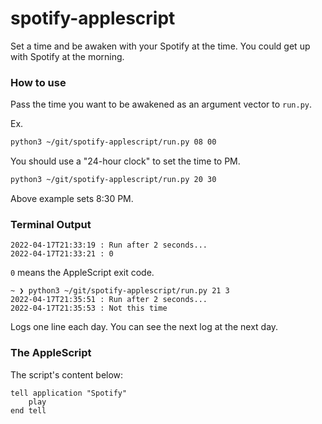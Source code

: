 # spotify-applescript

Set a time and be awaken with your Spotify at the time. You could get up with Spotify at the morning.

### How to use

Pass the time you want to be awakened as an argument vector to `run.py`.

Ex.

```bash
python3 ~/git/spotify-applescript/run.py 08 00
```

You should use a "24-hour clock" to set the time to PM.

```bash
python3 ~/git/spotify-applescript/run.py 20 30
```

Above example sets 8:30 PM. 

### Terminal Output

```
2022-04-17T21:33:19 : Run after 2 seconds...
2022-04-17T21:33:21 : 0
```

`0` means the AppleScript exit code.

```
~ ❯ python3 ~/git/spotify-applescript/run.py 21 3
2022-04-17T21:35:51 : Run after 2 seconds...
2022-04-17T21:35:53 : Not this time
```

Logs one line each day. You can see the next log at the next day.

### The AppleScript

The script's content below:

```
tell application "Spotify"
	play
end tell
```